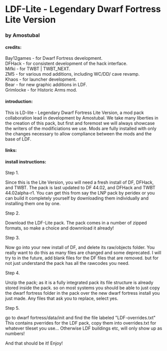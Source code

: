 # LDF-Lite - Legendary Dwarf Fortress Lite Version
### by Amostubal
#### credits:
Bay12games - for Dwarf Fortress development.  
DFHack - for consistent development of the hack interface.  
Mifki - for TWBT | TWBT_NEXT.  
ZM5 - for various mod additions, including WC/DD/ cave revamp.  
Khaos - for launcher development.  
Bear - for new graphic additions in LDF.  
Grimlocke - for Historic Arms mod.  

#### introduction:
This is LD-lite - Legendary Dwarf Fortress Lite Version, a mod pack collaboration lead in development by Amostubal.  We take many liberties in the creation of this pack, but first and foremost we will always showcase the writers of the modificiations we use.  Mods are fully installed with only the changes necessary to allow compliance between the mods and the base of LDF. <additional information to follow here>
  
#### links:


#### install instructions:

Step 1.

Since this is the Lite Version, you will need a fresh install of DF, DFHack, and TWBT.  The pack is last updated to DF 44.02, and DFHack and TWBT 44.02alpha-r1.  You can get this from say the LNP pack by peridex or you can build it completely yourself by downloading them individually and installing them one by one.



Step 2.

Download the LDF-Lite pack.  The pack comes in a number of zipped formats, so make a choice and downnload it already! 



Step 3.

Now go into your new install of DF, and delete its raw/objects folder. You really want to do this as many files are changed and some deprecated. I will try to in the future, add blank files for the DF files that are removed.  but for not just understand the pack has all the rawcodes you need.



Step 4.

Unzip the pack; as it is a fully integrated pack its file structure is already stored inside the pack.  so on most systems you should be able to just copy the dwarf fortress folder in the pack over the new dwarf fortress install you just made.  Any files that ask you to replace, select yes.



Step 5.

go to dwarf fortress/data/init and find the file labeled "LDF-overrides.txt"  This contains pverrides for the LDF pack, copy them into overrides.txt for whatever tileset you use...  Otherwise LDF buildings etc, will only show up as numbers!

And that should be it!  Enjoy!
